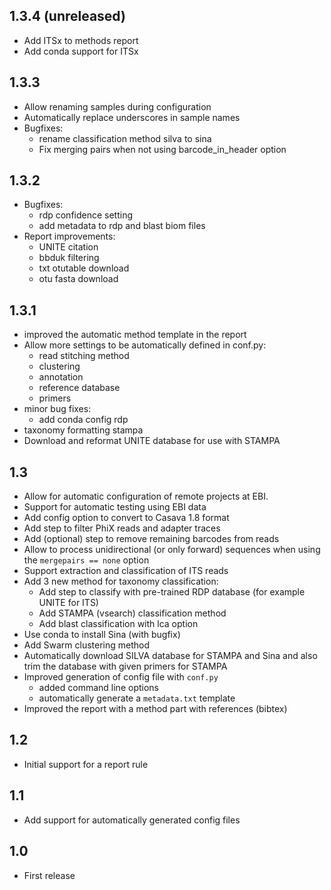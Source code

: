 ## 1.3.4 (unreleased)
- Add ITSx to methods report
- Add conda support for ITSx

## 1.3.3
- Allow renaming samples during configuration
- Automatically replace underscores in sample names
- Bugfixes:
  - rename classification method silva to sina
  - Fix merging pairs when not using barcode_in_header option

## 1.3.2
- Bugfixes:
  - rdp confidence setting
  - add metadata to rdp and blast biom files
- Report improvements:
  - UNITE citation
  - bbduk filtering
  - txt otutable download
  - otu fasta download

## 1.3.1
- improved the automatic method template in the report
- Allow more settings to be automatically defined in conf.py:
  -  read stitching method
  - clustering
  - annotation
  - reference database
  - primers
- minor bug fixes:
  - add conda config rdp
 -  taxonomy formatting stampa
- Download and reformat UNITE database for use with STAMPA

## 1.3
- Allow for automatic configuration of remote projects at EBI.
- Support for automatic testing using EBI data
-  Add config option to convert to Casava 1.8 format
-  Add step to filter PhiX reads and adapter traces
-  Add (optional) step to remove remaining barcodes from reads
-  Allow to process unidirectional (or only forward) sequences when using the `mergepairs == none` option
-  Support extraction and classification of ITS reads
- Add 3 new method for taxonomy classification:
  - Add step to classify with pre-trained RDP database (for example UNITE for ITS)
  - Add STAMPA (vsearch) classification method
  - Add blast classification with lca option 
-  Use conda to install Sina (with bugfix)
- Add Swarm clustering method
- Automatically download SILVA database for STAMPA and Sina and also trim the database with given primers for STAMPA
- Improved generation of config file with `conf.py`
  - added command line options
  - automatically generate a `metadata.txt` template 
- Improved the report with a method part with references (bibtex)

## 1.2
- Initial support for a report rule

## 1.1
- Add support for automatically generated config files

## 1.0
- First release
